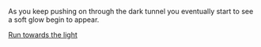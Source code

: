 As you keep pushing on through the dark tunnel you eventually start to see a soft glow begin to appear.

[Run towards the light](tunel-end)
